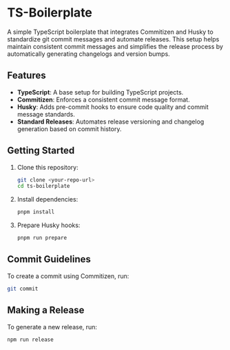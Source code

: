 # TS-Boilerplate

A simple TypeScript boilerplate that integrates Commitizen and Husky to standardize git commit messages and automate releases. This setup helps maintain consistent commit messages and simplifies the release process by automatically generating changelogs and version bumps.

## Features

- **TypeScript**: A base setup for building TypeScript projects.
- **Commitizen**: Enforces a consistent commit message format.
- **Husky**: Adds pre-commit hooks to ensure code quality and commit message standards.
- **Standard Releases**: Automates release versioning and changelog generation based on commit history.

## Getting Started

1. Clone this repository:
    ```sh
    git clone <your-repo-url>
    cd ts-boilerplate
    ```

2. Install dependencies:
    ```sh
    pnpm install
    ```

3. Prepare Husky hooks:
    ```sh
    pnpm run prepare
    ```

## Commit Guidelines

To create a commit using Commitizen, run:
```sh
git commit
```

## Making a Release

To generate a new release, run:
```sh
npm run release
```

